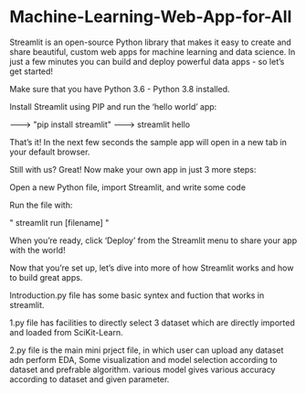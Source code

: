 # Machine-Learning-Web-App-for-All

Streamlit is an open-source Python library that makes it easy to create and share beautiful, custom web apps for machine learning and data science. In just a few minutes you can build and deploy powerful data apps - so let’s get started!

Make sure that you have Python 3.6 - Python 3.8 installed.

Install Streamlit using PIP and run the ‘hello world’ app:

---> "pip install streamlit"
---> streamlit hello

That’s it! In the next few seconds the sample app will open in a new tab in your default browser.

Still with us? Great! Now make your own app in just 3 more steps:

Open a new Python file, import Streamlit, and write some code

Run the file with:

" streamlit run [filename] "

When you’re ready, click ‘Deploy’ from the Streamlit menu to share your app with the world!

Now that you’re set up, let’s dive into more of how Streamlit works and how to build great apps.

Introduction.py file has some basic syntex and fuction that works in streamlit.

1.py file has facilities to directly select 3 dataset which are directly imported and loaded from SciKit-Learn.

2.py file is the main mini prject file, in which user can upload any dataset adn perform EDA, Some visualization and model selection according to dataset and prefrable algorithm. various model gives various accuracy according to dataset and given parameter.
